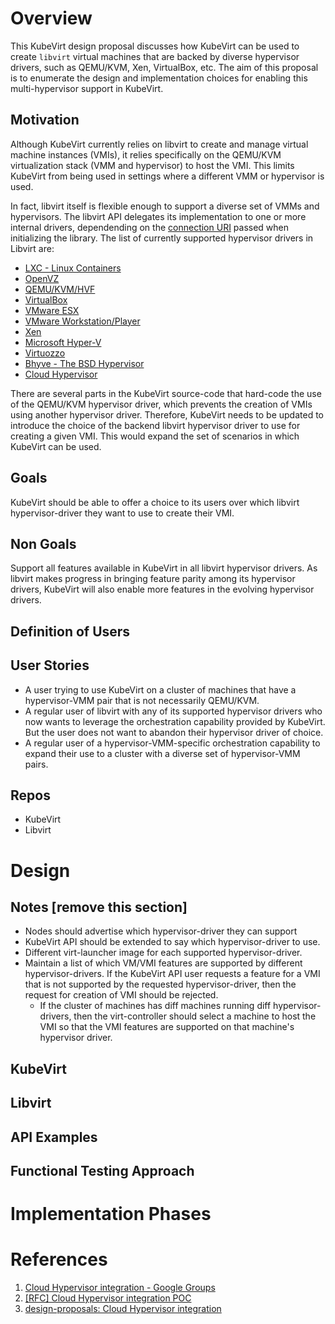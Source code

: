 # Overview

This KubeVirt design proposal discusses how KubeVirt can be used to create `libvirt` virtual machines that are backed by diverse hypervisor drivers, such as QEMU/KVM, Xen, VirtualBox, etc. The aim of this proposal is to enumerate the design and implementation choices for enabling this multi-hypervisor support in KubeVirt. 

## Motivation

Although KubeVirt currently relies on libvirt to create and manage virtual machine instances (VMIs), it relies specifically on the QEMU/KVM virtualization stack (VMM and hypervisor) to host the VMI. This limits KubeVirt from being used in settings where a different VMM or hypervisor is used. 

In fact, libvirt itself is flexible enough to support a diverse set of VMMs and hypervisors. The libvirt API delegates its implementation to one or more internal drivers, dependending on the [connection URI](https://libvirt.org/uri.html) passed when initializing the library. The list of currently supported hypervisor drivers in Libvirt are:
- [LXC - Linux Containers](https://libvirt.org/drvlxc.html)
- [OpenVZ](https://libvirt.org/drvopenvz.html)
- [QEMU/KVM/HVF](https://libvirt.org/drvqemu.html)
- [VirtualBox](https://libvirt.org/drvvbox.html)
- [VMware ESX](https://libvirt.org/drvesx.html)
- [VMware Workstation/Player](https://libvirt.org/drvvmware.html)
- [Xen](https://libvirt.org/drvxen.html)
- [Microsoft Hyper-V](https://libvirt.org/drvhyperv.html)
- [Virtuozzo](https://libvirt.org/drvvirtuozzo.html)
- [Bhyve - The BSD Hypervisor](https://libvirt.org/drvbhyve.html)
- [Cloud Hypervisor](https://libvirt.org/drvch.html)

There are several parts in the KubeVirt source-code that hard-code the use of the QEMU/KVM hypervisor driver, which prevents the creation of VMIs using another hypervisor driver. Therefore, KubeVirt needs to be updated to introduce the choice of the backend libvirt hypervisor driver to use for creating a given VMI. This would expand the set of scenarios in which KubeVirt can be used.

## Goals

KubeVirt should be able to offer a choice to its users over which libvirt hypervisor-driver they want to use to create their VMI.

## Non Goals

Support all features available in KubeVirt in all libvirt hypervisor drivers. As libvirt makes progress in bringing feature parity among its hypervisor drivers, KubeVirt will also enable more features in the evolving hypervisor drivers.

## Definition of Users

## User Stories

- A user trying to use KubeVirt on a cluster of machines that have a hypervisor-VMM pair that is not necessarily QEMU/KVM.
- A regular user of libvirt with any of its supported hypervisor drivers who now wants to leverage the orchestration capability provided by KubeVirt. But the user does not want to abandon their hypervisor driver of choice.
- A regular user of a hypervisor-VMM-specific orchestration capability to expand their use to a cluster with a diverse set of hypervisor-VMM pairs.

## Repos

- KubeVirt
- Libvirt

# Design

## Notes [remove this section]

- Nodes should advertise which hypervisor-driver they can support
- KubeVirt API should be extended to say which hypervisor-driver to use.
- Different virt-launcher image for each supported hypervisor-driver.
- Maintain a list of which VM/VMI features are supported by different hypervisor-drivers. If the KubeVirt API user requests a feature for a VMI that is not supported by the requested hypervisor-driver, then the request for creation of VMI should be rejected.
  - If the cluster of machines has diff machines running diff hypervisor-drivers, then the virt-controller should select a machine to host the VMI so that the VMI features are supported on that machine's hypervisor driver. 

## KubeVirt

## Libvirt

## API Examples

## Functional Testing Approach

# Implementation Phases


# References

1. [Cloud Hypervisor integration - Google Groups](https://groups.google.com/g/kubevirt-dev/c/Pt9CDYJOR2A)
2. [[RFC] Cloud Hypervisor integration POC](https://github.com/kubevirt/kubevirt/pull/8056)
3. [design-proposals: Cloud Hypervisor integration](https://github.com/kubevirt/community/pull/184)